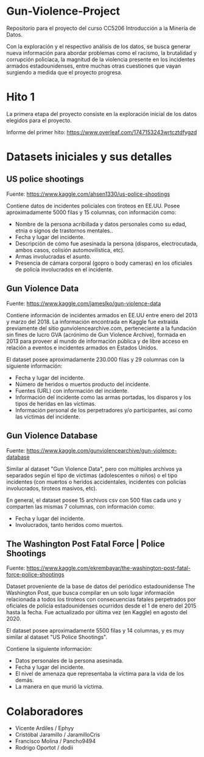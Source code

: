 # Gun-Violence-Project
Repositorio para el proyecto del curso CC5206 Introducción a la Minería de Datos.

Con la exploración y el respectivo análisis de los datos, se busca generar nueva información para abordar
problemas como el racismo, la brutalidad y corrupción policíaca, la magnitud de la violencia presente
en los incidentes armados estadounidenses, entre muchas otras cuestiones que vayan surgiendo a medida
que el proyecto progresa.

# Hito 1
La primera etapa del proyecto consiste en la exploración inicial de los datos elegidos para el proyecto.

Informe del primer hito:
https://www.overleaf.com/1747153243wrtcztdfygzd

# Datasets iniciales y sus detalles

## US police shootings
Fuente: https://www.kaggle.com/ahsen1330/us-police-shootings

Contiene datos de incidentes policiales con tiroteos en EE.UU.
Posee aproximadamente 5000 filas y 15 columnas, con información como:
- Nombre de la persona acribillada y datos personales como su edad, etnia o signos de trastornos mentales..
- Fecha y lugar del incidente.
- Descripción de cómo fue asesinada la persona (disparos, electrocutada, ambos casos, colisión automovilística, etc).
- Armas involucradas el asunto.
- Presencia de cámara corporal (gopro o body cameras) en los oficiales de policía involucrados en el incidente.

## Gun Violence Data
Fuente: https://www.kaggle.com/jameslko/gun-violence-data

Contiene información de incidentes armados en EE.UU entre enero del 2013 y marzo del 2018. La información encontrada en Kaggle 
fue extraída previamente del sitio gunviolencearchive.com, perteneciente a la fundación sin fines de lucro GVA (acrónimo de Gun 
Violence Archive), formada en 2013 para proveer al mundo de información pública y de libre acceso en relación a eventos e incidentes
armados en Estados Unidos.

El dataset posee aproximadamente 230.000 filas y 29 columnas con la siguiente información:
- Fecha y lugar del incidente.
- Número de heridos o muertos producto del incidente.
- Fuentes (URL) con información del incidente.
- Información del incidente como las armas portadas, los disparos y los tipos de heridas en las víctimas.
- Información personal de los perpetradores y/o participantes, así como las víctimas del incidente.

## Gun Violence Database
Fuente: https://www.kaggle.com/gunviolencearchive/gun-violence-database

Similar al dataset "Gun Violence Data", pero con múltiples archivos ya separados según el tipo de víctimas (adolescentes o niños)
o el tipo incidentes (con muertos o heridos accidentales, incidentes con policías involucrados, tiroteos masivos, etc).

En general, el dataset posee 15 archivos csv con 500 filas cada uno y comparten las mismas 7 columnas, con información como:
- Fecha y lugar del incidente.
- Involucrados, tanto heridos como muertos.

## The Washington Post Fatal Force | Police Shootings
Fuente: https://www.kaggle.com/ekrembayar/the-washington-post-fatal-force-police-shootings

Dataset proveniente de la base de datos del periódico estadounidense The Washington Post, que busca compilar en un solo lugar 
información relacionada a todos los tiroteos con consecuencias fatales perpetrados por oficiales de policía estadounidenses
ocurridos desde el 1 de enero del 2015 hasta la fecha. Fue actualizado por última vez (en Kaggle) en agosto del 2020.

El dataset posee aproximadamente 5500 filas y 14 columnas, y es muy similar al dataset "US Police Shootings".

Contiene la siguiente información:
- Datos personales de la persona asesinada.
- Fecha y lugar del incidente.
- El nivel de amenaza que representaba la víctima para la vida de los demás.
- La manera en que murió la víctima.

# Colaboradores
- Vicente Ardiles / Ephyy
- Cristóbal Jaramillo / JaramilloCris
- Francisco Molina / Pancho9494
- Rodrigo Oportot / dodii
